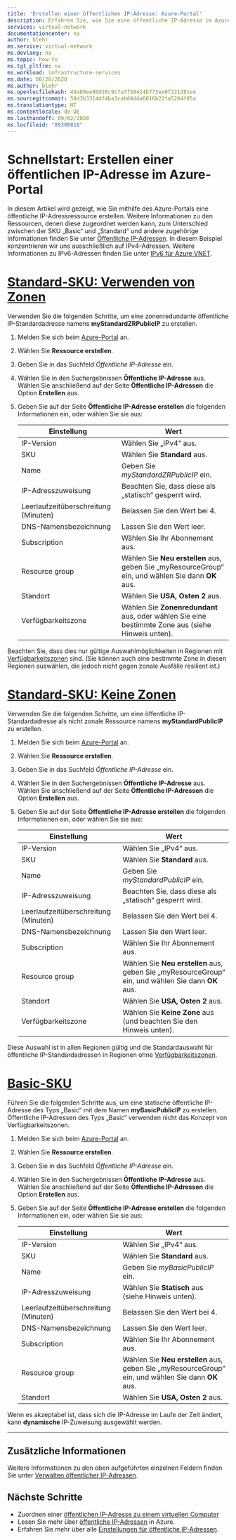 ```yaml
---
title: 'Erstellen einer öffentlichen IP-Adresse: Azure-Portal'
description: Erfahren Sie, wie Sie eine öffentliche IP-Adresse im Azure-Portal erstellen.
services: virtual-network
documentationcenter: na
author: blehr
ms.service: virtual-network
ms.devlang: na
ms.topic: how-to
ms.tgt_pltfrm: na
ms.workload: infrastructure-services
ms.date: 08/28/2020
ms.author: blehr
ms.openlocfilehash: 49a89ee90d28c9c7a3f59424b773ee0f221381e4
ms.sourcegitcommit: 58d3b3314df4ba3cabd4d4a6016b22fa5264f05a
ms.translationtype: HT
ms.contentlocale: de-DE
ms.lasthandoff: 09/02/2020
ms.locfileid: "89300818"
---
```

# <a name="quickstart-create-a-public-ip-address-using-the-azure-portal"></a>Schnellstart: Erstellen einer öffentlichen IP-Adresse im Azure-Portal

In diesem Artikel wird gezeigt, wie Sie mithilfe des Azure-Portals eine öffentliche IP-Adressressource erstellen. Weitere Informationen zu den Ressourcen, denen diese zugeordnet werden kann, zum Unterschied zwischen der SKU „Basic“ und „Standard“ und andere zugehörige Informationen finden Sie unter [Öffentliche IP-Adressen](https://docs.microsoft.com/azure/virtual-network/public-ip-addresses).  In diesem Beispiel konzentrieren wir uns ausschließlich auf IPv4-Adressen. Weitere Informationen zu IPv6-Adressen finden Sie unter [IPv6 für Azure VNET](https://docs.microsoft.com/azure/virtual-network/ipv6-overview).

# <a name="standard-sku---using-zones"></a>[**Standard-SKU: Verwenden von Zonen**](#tab/option-create-public-ip-standard-zones)

Verwenden Sie die folgenden Schritte, um eine zonenredundante öffentliche IP-Standardadresse namens **myStandardZRPublicIP** zu erstellen.

1. Melden Sie sich beim [Azure-Portal](https://portal.azure.com/) an.
2. Wählen Sie **Ressource erstellen**. 
3. Geben Sie in das Suchfeld *Öffentliche IP-Adresse* ein.
4. Wählen Sie in den Suchergebnissen **Öffentliche IP-Adresse** aus. Wählen Sie anschließend auf der Seite **Öffentliche IP-Adressen** die Option **Erstellen** aus.
5. Geben Sie auf der Seite **Öffentliche IP-Adresse erstellen** die folgenden Informationen ein, oder wählen Sie sie aus: 

    | Einstellung                 | Wert                       |
    | ---                     | ---                         |
    | IP-Version              | Wählen Sie „IPv4“ aus.                 |    
    | SKU                     | Wählen Sie **Standard** aus.         |
    | Name                    | Geben Sie *myStandardZRPublicIP* ein.          |
    | IP-Adresszuweisung   | Beachten Sie, dass diese als „statisch“ gesperrt wird.                                        |
    | Leerlaufzeitüberschreitung (Minuten)  | Belassen Sie den Wert bei 4.        |
    | DNS-Namensbezeichnung          | Lassen Sie den Wert leer.    |
    | Subscription            | Wählen Sie Ihr Abonnement aus.   |
    | Resource group          | Wählen Sie **Neu erstellen** aus, geben Sie „myResourceGroup“ ein, und wählen Sie dann **OK** aus. |
    | Standort                | Wählen Sie **USA, Osten 2** aus.      |
    | Verfügbarkeitszone       | Wählen Sie **Zonenredundant** aus, oder wählen Sie eine bestimmte Zone aus (siehe Hinweis unten). |

Beachten Sie, dass dies nur gültige Auswahlmöglichkeiten in Regionen mit [Verfügbarkeitszonen](https://docs.microsoft.com/azure/availability-zones/az-overview?toc=/azure/virtual-network/toc.json#availability-zones) sind.  (Sie können auch eine bestimmte Zone in diesen Regionen auswählen, die jedoch nicht gegen zonale Ausfälle resilient ist.)

# <a name="standard-sku---no-zones"></a>[**Standard-SKU: Keine Zonen**](#tab/option-create-public-ip-standard)

Verwenden Sie die folgenden Schritte, um eine öffentliche IP-Standardadresse als nicht zonale Ressource namens **myStandardPublicIP** zu erstellen.

1. Melden Sie sich beim [Azure-Portal](https://portal.azure.com/) an.
2. Wählen Sie **Ressource erstellen**. 
3. Geben Sie in das Suchfeld *Öffentliche IP-Adresse* ein.
4. Wählen Sie in den Suchergebnissen **Öffentliche IP-Adresse** aus. Wählen Sie anschließend auf der Seite **Öffentliche IP-Adressen** die Option **Erstellen** aus.
5. Geben Sie auf der Seite **Öffentliche IP-Adresse erstellen** die folgenden Informationen ein, oder wählen Sie sie aus: 

    | Einstellung                 | Wert                       |
    | ---                     | ---                         |
    | IP-Version              | Wählen Sie „IPv4“ aus.                 |    
    | SKU                     | Wählen Sie **Standard** aus.         |
    | Name                    | Geben Sie *myStandardPublicIP* ein.          |
    | IP-Adresszuweisung   | Beachten Sie, dass diese als „statisch“ gesperrt wird.                                        |
    | Leerlaufzeitüberschreitung (Minuten)  | Belassen Sie den Wert bei 4.        |
    | DNS-Namensbezeichnung          | Lassen Sie den Wert leer.    |
    | Subscription            | Wählen Sie Ihr Abonnement aus.   |
    | Resource group          | Wählen Sie **Neu erstellen** aus, geben Sie „myResourceGroup“ ein, und wählen Sie dann **OK** aus. |
    | Standort                | Wählen Sie **USA, Osten 2** aus.      |
    | Verfügbarkeitszone       | Wählen Sie **Keine Zone** aus (und beachten Sie den Hinweis unten). |

Diese Auswahl ist in allen Regionen gültig und die Standardauswahl für öffentliche IP-Standardadressen in Regionen ohne [Verfügbarkeitszonen](https://docs.microsoft.com/azure/availability-zones/az-overview?toc=/azure/virtual-network/toc.json#availability-zones).

# <a name="basic-sku"></a>[**Basic-SKU**](#tab/option-create-public-ip-basic)

Führen Sie die folgenden Schritte aus, um eine statische öffentliche IP-Adresse des Typs „Basic“ mit dem Namen **myBasicPublicIP** zu erstellen.  Öffentliche IP-Adressen des Typs „Basic“ verwenden nicht das Konzept von Verfügbarkeitszonen.

1. Melden Sie sich beim [Azure-Portal](https://portal.azure.com/) an.
2. Wählen Sie **Ressource erstellen**. 
3. Geben Sie in das Suchfeld *Öffentliche IP-Adresse* ein.
4. Wählen Sie in den Suchergebnissen **Öffentliche IP-Adresse** aus. Wählen Sie anschließend auf der Seite **Öffentliche IP-Adressen** die Option **Erstellen** aus.
5. Geben Sie auf der Seite **Öffentliche IP-Adresse erstellen** die folgenden Informationen ein, oder wählen Sie sie aus: 

    | Einstellung                 | Wert                       |
    | ---                     | ---                         |
    | IP-Version              | Wählen Sie „IPv4“ aus.                 |    
    | SKU                     | Wählen Sie **Standard** aus.         |
    | Name                    | Geben Sie *myBasicPublicIP* ein.          |
    | IP-Adresszuweisung   | Wählen Sie **Statisch** aus (siehe Hinweis unten).                                     |
    | Leerlaufzeitüberschreitung (Minuten)  | Belassen Sie den Wert bei 4.        |
    | DNS-Namensbezeichnung          | Lassen Sie den Wert leer.    |
    | Subscription            | Wählen Sie Ihr Abonnement aus.   |
    | Resource group          | Wählen Sie **Neu erstellen** aus, geben Sie „myResourceGroup“ ein, und wählen Sie dann **OK** aus. |
    | Standort                | Wählen Sie **USA, Osten 2** aus.      |

Wenn es akzeptabel ist, dass sich die IP-Adresse im Laufe der Zeit ändert, kann **dynamische** IP-Zuweisung ausgewählt werden.

---

## <a name="additional-information"></a>Zusätzliche Informationen 

Weitere Informationen zu den oben aufgeführten einzelnen Feldern finden Sie unter [Verwalten öffentlicher IP-Adressen](https://docs.microsoft.com/azure/virtual-network/virtual-network-public-ip-address#create-a-public-ip-address).

## <a name="next-steps"></a>Nächste Schritte
- Zuordnen einer [öffentlichen IP-Adresse zu einem virtuellen Computer](https://docs.microsoft.com/azure/virtual-network/associate-public-ip-address-vm#azure-portal)
- Lesen Sie mehr über [öffentliche IP-Adressen](virtual-network-ip-addresses-overview-arm.md#public-ip-addresses) in Azure.
- Erfahren Sie mehr über alle [Einstellungen für öffentliche IP-Adressen](virtual-network-public-ip-address.md#create-a-public-ip-address).